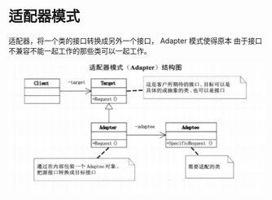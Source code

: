# 适配器模式

适配器，将一个类的接口转换成另外一个接口， Adapter 模式使得原本 由于接口不兼容不能一起工作的那些类可以一起工作。

![image-20210815014209794](../source/img/image-20210815014209794.png)
